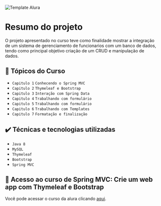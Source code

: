![Template Alura](https://github.com/gui-lirasilva/Edige-POO/blob/master/Template/Thumbnails%20GitHub.png?raw=true)


# Resumo do projeto
O projeto apresentado no curso teve como finalidade mostrar a integração de um sistema de gerenciamento de funcionarios com um banco de dados, tendo como principal objetivo criação de um CRUD e manipulação de dados.

## 🔨 Tópicos do Curso

- `Capitulo 1` `Conhecendo o Spring MVC`
- `Capitulo 2` `Thymeleaf e Bootstrap`
- `Capitulo 3` `Interação com Spring Data`
- `Capitulo 4` `Trabalhando com formulário`
- `Capitulo 5` `Trabalhando com formulário`
- `Capitulo 6` `Trabalhando com Templates`
- `Capitulo 7` `Formatação e finalização`

## ✔️ Técnicas e tecnologias utilizadas

- ``Java 8``
- ``MySQL``
- ``Thymeleaf ``
- ``Bootstrap``
- ``Spring MVC``

## 📁 Acesso ao curso de Spring MVC: Crie um web app com Thymeleaf e Bootstrap
Você pode acessar o curso da alura clicando [aqui](https://cursos.alura.com.br/course/spring-mvc-thymeleaf-bootstrap).
